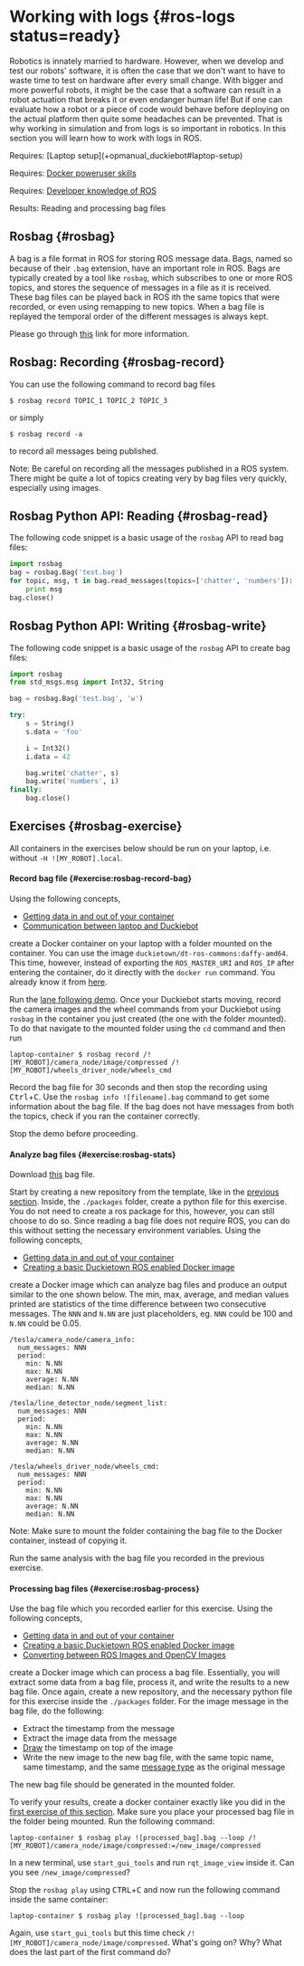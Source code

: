 

# Working with logs {#ros-logs status=ready}

Robotics is innately married to hardware. However, when we develop and test our robots' software, it is often the case that we don't want to have to waste time to test on hardware after every small change. With bigger and more powerful robots, it might be the case that a software can result in a robot actuation that breaks it or even endanger human life! But if one can evaluate how a robot or a piece of code would behave before deploying on the actual platform then quite some headaches can be prevented. That is why working in simulation and from logs is so important in robotics. In this section you will learn how to work with logs in ROS.


<div class='requirements' markdown='1'>
  Requires: [Laptop setup](+opmanual_duckiebot#laptop-setup)
  
  Requires: [Docker poweruser skills](#docker-poweruser)
  
  Requires: [Developer knowledge of ROS](#dt-infrastructure) 
  
  Results: Reading and processing bag files
</div>

<minitoc/>


## Rosbag {#rosbag}


A bag is a file format in ROS for storing ROS message data. Bags, named so because of their `.bag` extension, have an important role in ROS. Bags are typically created by a tool like `rosbag`, which subscribes to one or more ROS topics, and stores the sequence of messages in a file as it is received. These bag files can be played back in ROS ith the same topics that were recorded, or even using remapping to new topics. When a bag file is replayed the temporal order of the different messages is always kept.


Please go through [this](http://wiki.ros.org/rosbag/Commandline) link for more information.

## Rosbag: Recording {#rosbag-record}

You can use the following command to record bag files

    $ rosbag record TOPIC_1 TOPIC_2 TOPIC_3

or simply

    $ rosbag record -a

to record all messages being published. 

Note: Be careful on recording all the messages published in a ROS system. There might be quite a lot of topics creating very by bag files very quickly, especially using images.


## Rosbag Python API: Reading {#rosbag-read}

The following code snippet is a basic usage of the `rosbag` API to read bag files:

```python
import rosbag
bag = rosbag.Bag('test.bag')
for topic, msg, t in bag.read_messages(topics=['chatter', 'numbers']):
    print msg
bag.close()
```

## Rosbag Python API: Writing {#rosbag-write}

The following code snippet is a basic usage of the `rosbag` API to create bag files:

```python
import rosbag
from std_msgs.msg import Int32, String

bag = rosbag.Bag('test.bag', 'w')

try:
    s = String()
    s.data = 'foo'

    i = Int32()
    i.data = 42

    bag.write('chatter', s)
    bag.write('numbers', i)
finally:
    bag.close()
```

## Exercises {#rosbag-exercise}

All containers in the exercises below should be run on your laptop, i.e. without `-H ![MY_ROBOT].local`.


#### Record bag file {#exercise:rosbag-record-bag}

Using the following concepts, 

- [Getting data in and out of your container](#docker-poweruser)
- [Communication between laptop and Duckiebot](#ros-multi-agent)

create a Docker container on your laptop with a folder mounted on the container. You can use the image `duckietown/dt-ros-commons:daffy-amd64`. This time, however, instead of exporting the `ROS_MASTER_URI` and `ROS_IP` after entering the container, do it directly with the `docker run` command. You already know it from [here](#exercise:ex-docker-envvar).

Run the [lane following demo](+opmanual_duckiebot#demo-lane-following). Once your Duckiebot starts moving, record the camera images and the wheel commands from your Duckiebot using `rosbag` in the container you just created (the one with the folder mounted). To do that navigate to the mounted folder using the `cd` command and then run

    laptop-container $ rosbag record /![MY_ROBOT]/camera_node/image/compressed /![MY_ROBOT]/wheels_driver_node/wheels_cmd
  
Record the bag file for 30 seconds and then stop the recording using <kbd>Ctrl</kbd>+<kbd>C</kbd>. Use the `rosbag info ![filename].bag` command to get some information about the bag file. If the bag does not have messages from both the topics, check if you ran the container correctly.

Stop the demo before proceeding.

<end/>

#### Analyze bag files {#exercise:rosbag-stats}

Download [this](https://www.dropbox.com/s/11t9p8efzjy1az9/example_rosbag_H3.bag?dl=1) bag file. 

Start by creating a new repository from the template, like in the [previous section](#basic-structure). Inside, the `./packages` folder, create a python file for this exercise. You do not need to create a ros package for this, however, you can still choose to do so. Since reading a bag file does not require ROS, you can do this without setting the necessary environment variables. Using the following concepts,

- [Getting data in and out of your container](#docker-poweruser)
- [Creating a basic Duckietown ROS enabled Docker image](#basic-structure)


create a Docker image which can analyze bag files and produce an output similar to the one shown below. The min, max, average, and median values printed are statistics of the time difference between two consecutive messages. The `NNN` and `N.NN` are just placeholders, eg. `NNN` could be 100 and `N.NN` could be 0.05. 

```
/tesla/camera_node/camera_info:
  num_messages: NNN
  period:
    min: N.NN
    max: N.NN
    average: N.NN
    median: N.NN

/tesla/line_detector_node/segment_list:
  num_messages: NNN
  period:
    min: N.NN
    max: N.NN
    average: N.NN
    median: N.NN
    
/tesla/wheels_driver_node/wheels_cmd:
  num_messages: NNN
  period:
    min: N.NN
    max: N.NN
    average: N.NN
    median: N.NN

``` 


Note: Make sure to mount the folder containing the bag file to the Docker container, instead of copying it. 

Run the same analysis with the bag file you recorded in the previous exercise.

<end/>

#### Processing bag files {#exercise:rosbag-process}

Use the bag file which you recorded earlier for this exercise. Using the following concepts, 

- [Getting data in and out of your container](#docker-poweruser)
- [Creating a basic Duckietown ROS enabled Docker image](#basic-structure)
- [Converting between ROS Images and OpenCV Images](http://wiki.ros.org/cv_bridge/Tutorials/ConvertingBetweenROSImagesAndOpenCVImagesPython)

create a Docker image which can process a bag file. Essentially, you will extract some data from a bag file, process it, and write the results to a new bag file. Once again, create a new repository, and the necessary python file for this exercise inside the `./packages` folder. For the image message in the bag file, do the following:

- Extract the timestamp from the message
- Extract the image data from the message
- [Draw](https://docs.opencv.org/2.4/modules/core/doc/drawing_functions.html#puttext) the timestamp on top of the image
- Write the new image to the new bag file, with the same topic name, same timestamp, and the same [message type](http://docs.ros.org/kinetic/api/sensor_msgs/html/msg/CompressedImage.html) as the original message

The new bag file should be generated in the mounted folder.

To verify your results, create a docker container exactly like you did in the [first exercise of this section](#exercise:rosbag-record-bag). Make sure you place your processed bag file in the folder being mounted. Run the following command:

    laptop-container $ rosbag play ![processed_bag].bag --loop /![MY_ROBOT]/camera_node/image/compressed:=/new_image/compressed

In a new terminal, use `start_gui_tools` and run `rqt_image_view` inside it. Can you see `/new_image/compressed`? 

Stop the `rosbag play` using <kbd>CTRL</kbd>+<kbd>C</kbd> and now run the following command inside the same container:

    laptop-container $ rosbag play ![processed_bag].bag --loop 

Again, use `start_gui_tools` but this time check `/![MY_ROBOT]/camera_node/image/compressed`. What's going on? Why? What does the last part of the first command do?

<end/>
